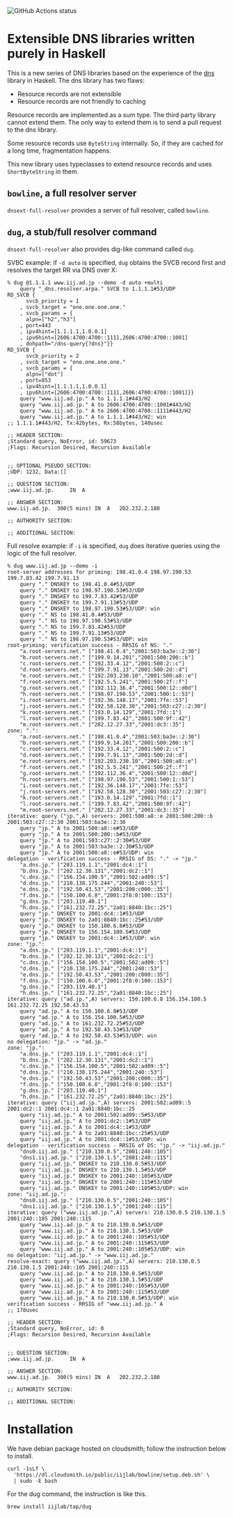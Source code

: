 ![GitHub Actions status](https://github.com/kazu-yamamoto/dnsext/workflows/Haskell%20CI/badge.svg)

# Extensible DNS libraries written purely in Haskell

This is a new series of DNS libraries based on the experience of the [dns](https://github.com/kazu-yamamoto/dns) library in Haskell. The dns library has two flaws:

- Resource records are not extensible
- Resource records are not friendly to caching

Resource records are implemented as a sum type. The third party library cannot extend them. The only way to extend them is to send a pull request to the dns library.

Some resource records use `ByteString` internally. So, if they are cached for a long time, fragmentation happens.

This new library uses typeclasses to extend resource records and uses `ShortByteString` in them.

## `bowline`, a full resolver server

`dnsext-full-resolver` provides a server of full resolver, called `bowline`.

## `dug`, a stub/full resolver command

`dnsext-full-resolver` also provides dig-like command called `dug`.

SVBC example: if `-d auto` is specified, `dug` obtains the SVCB record first and resolves the target RR via DNS over X:

```
% dug @1.1.1.1 www.iij.ad.jp --demo -d auto +multi
    query "_dns.resolver.arpa." SVCB to 1.1.1.1#53/UDP
RD_SVCB {
      svcb_priority = 1
    , svcb_target = "one.one.one.one."
    , svcb_params = {
      alpn=["h2","h3"]
    , port=443
    , ipv4hint=[1.1.1.1,1.0.0.1]
    , ipv6hint=[2606:4700:4700::1111,2606:4700:4700::1001]
    , dohpath="/dns-query{?dns}"}}
RD_SVCB {
      svcb_priority = 2
    , svcb_target = "one.one.one.one."
    , svcb_params = {
      alpn=["dot"]
    , port=853
    , ipv4hint=[1.1.1.1,1.0.0.1]
    , ipv6hint=[2606:4700:4700::1111,2606:4700:4700::1001]}}
    query "www.iij.ad.jp." A to 1.1.1.1#443/H2
    query "www.iij.ad.jp." A to 2606:4700:4700::1001#443/H2
    query "www.iij.ad.jp." A to 2606:4700:4700::1111#443/H2
    query "www.iij.ad.jp." A to 1.1.1.1#443/H2: win
;; 1.1.1.1#443/H2, Tx:42bytes, Rx:58bytes, 140usec

;; HEADER SECTION:
;Standard query, NoError, id: 59673
;Flags: Recursion Desired, Recursion Available


;; OPTIONAL PSEUDO SECTION:
;UDP: 1232, Data:[]

;; QUESTION SECTION:
;www.iij.ad.jp.		IN	A

;; ANSWER SECTION:
www.iij.ad.jp.	300(5 mins)	IN	A	202.232.2.180

;; AUTHORITY SECTION:

;; ADDITIONAL SECTION:

```

Full resolve example: if `-i` is specified, `dug` does iterative queries using the logic of the full resolver.

```
% dug www.iij.ad.jp --demo -i
root-server addresses for priming: 198.41.0.4 198.97.190.53 199.7.83.42 199.7.91.13
    query "." DNSKEY to 198.41.0.4#53/UDP
    query "." DNSKEY to 198.97.190.53#53/UDP
    query "." DNSKEY to 199.7.83.42#53/UDP
    query "." DNSKEY to 199.7.91.13#53/UDP
    query "." DNSKEY to 198.97.190.53#53/UDP: win
    query "." NS to 198.41.0.4#53/UDP
    query "." NS to 198.97.190.53#53/UDP
    query "." NS to 199.7.83.42#53/UDP
    query "." NS to 199.7.91.13#53/UDP
    query "." NS to 198.97.190.53#53/UDP: win
root-priming: verification success - RRSIG of NS: "."
	"a.root-servers.net." ["198.41.0.4","2001:503:ba3e::2:30"]
	"b.root-servers.net." ["199.9.14.201","2001:500:200::b"]
	"c.root-servers.net." ["192.33.4.12","2001:500:2::c"]
	"d.root-servers.net." ["199.7.91.13","2001:500:2d::d"]
	"e.root-servers.net." ["192.203.230.10","2001:500:a8::e"]
	"f.root-servers.net." ["192.5.5.241","2001:500:2f::f"]
	"g.root-servers.net." ["192.112.36.4","2001:500:12::d0d"]
	"h.root-servers.net." ["198.97.190.53","2001:500:1::53"]
	"i.root-servers.net." ["192.36.148.17","2001:7fe::53"]
	"j.root-servers.net." ["192.58.128.30","2001:503:c27::2:30"]
	"k.root-servers.net." ["193.0.14.129","2001:7fd::1"]
	"l.root-servers.net." ["199.7.83.42","2001:500:9f::42"]
	"m.root-servers.net." ["202.12.27.33","2001:dc3::35"]
zone: ".":
	"a.root-servers.net." ["198.41.0.4","2001:503:ba3e::2:30"]
	"b.root-servers.net." ["199.9.14.201","2001:500:200::b"]
	"c.root-servers.net." ["192.33.4.12","2001:500:2::c"]
	"d.root-servers.net." ["199.7.91.13","2001:500:2d::d"]
	"e.root-servers.net." ["192.203.230.10","2001:500:a8::e"]
	"f.root-servers.net." ["192.5.5.241","2001:500:2f::f"]
	"g.root-servers.net." ["192.112.36.4","2001:500:12::d0d"]
	"h.root-servers.net." ["198.97.190.53","2001:500:1::53"]
	"i.root-servers.net." ["192.36.148.17","2001:7fe::53"]
	"j.root-servers.net." ["192.58.128.30","2001:503:c27::2:30"]
	"k.root-servers.net." ["193.0.14.129","2001:7fd::1"]
	"l.root-servers.net." ["199.7.83.42","2001:500:9f::42"]
	"m.root-servers.net." ["202.12.27.33","2001:dc3::35"]
iterative: query ("jp.",A) servers: 2001:500:a8::e 2001:500:200::b 2001:503:c27::2:30 2001:503:ba3e::2:30
    query "jp." A to 2001:500:a8::e#53/UDP
    query "jp." A to 2001:500:200::b#53/UDP
    query "jp." A to 2001:503:c27::2:30#53/UDP
    query "jp." A to 2001:503:ba3e::2:30#53/UDP
    query "jp." A to 2001:500:a8::e#53/UDP: win
delegation - verification success - RRSIG of DS: "." -> "jp."
	"a.dns.jp." ["203.119.1.1","2001:dc4::1"]
	"b.dns.jp." ["202.12.30.131","2001:dc2::1"]
	"c.dns.jp." ["156.154.100.5","2001:502:ad09::5"]
	"d.dns.jp." ["210.138.175.244","2001:240::53"]
	"e.dns.jp." ["192.50.43.53","2001:200:c000::35"]
	"f.dns.jp." ["150.100.6.8","2001:2f8:0:100::153"]
	"g.dns.jp." ["203.119.40.1"]
	"h.dns.jp." ["161.232.72.25","2a01:8840:1bc::25"]
    query "jp." DNSKEY to 2001:dc4::1#53/UDP
    query "jp." DNSKEY to 2a01:8840:1bc::25#53/UDP
    query "jp." DNSKEY to 150.100.6.8#53/UDP
    query "jp." DNSKEY to 156.154.100.5#53/UDP
    query "jp." DNSKEY to 2001:dc4::1#53/UDP: win
zone: "jp.":
	"a.dns.jp." ["203.119.1.1","2001:dc4::1"]
	"b.dns.jp." ["202.12.30.131","2001:dc2::1"]
	"c.dns.jp." ["156.154.100.5","2001:502:ad09::5"]
	"d.dns.jp." ["210.138.175.244","2001:240::53"]
	"e.dns.jp." ["192.50.43.53","2001:200:c000::35"]
	"f.dns.jp." ["150.100.6.8","2001:2f8:0:100::153"]
	"g.dns.jp." ["203.119.40.1"]
	"h.dns.jp." ["161.232.72.25","2a01:8840:1bc::25"]
iterative: query ("ad.jp.",A) servers: 150.100.6.8 156.154.100.5 161.232.72.25 192.50.43.53
    query "ad.jp." A to 150.100.6.8#53/UDP
    query "ad.jp." A to 156.154.100.5#53/UDP
    query "ad.jp." A to 161.232.72.25#53/UDP
    query "ad.jp." A to 192.50.43.53#53/UDP
    query "ad.jp." A to 192.50.43.53#53/UDP: win
no delegation: "jp." -> "ad.jp."
zone: "jp.":
	"a.dns.jp." ["203.119.1.1","2001:dc4::1"]
	"b.dns.jp." ["202.12.30.131","2001:dc2::1"]
	"c.dns.jp." ["156.154.100.5","2001:502:ad09::5"]
	"d.dns.jp." ["210.138.175.244","2001:240::53"]
	"e.dns.jp." ["192.50.43.53","2001:200:c000::35"]
	"f.dns.jp." ["150.100.6.8","2001:2f8:0:100::153"]
	"g.dns.jp." ["203.119.40.1"]
	"h.dns.jp." ["161.232.72.25","2a01:8840:1bc::25"]
iterative: query ("iij.ad.jp.",A) servers: 2001:502:ad09::5 2001:dc2::1 2001:dc4::1 2a01:8840:1bc::25
    query "iij.ad.jp." A to 2001:502:ad09::5#53/UDP
    query "iij.ad.jp." A to 2001:dc2::1#53/UDP
    query "iij.ad.jp." A to 2001:dc4::1#53/UDP
    query "iij.ad.jp." A to 2a01:8840:1bc::25#53/UDP
    query "iij.ad.jp." A to 2001:dc4::1#53/UDP: win
delegation - verification success - RRSIG of DS: "jp." -> "iij.ad.jp."
	"dns0.iij.ad.jp." ["210.130.0.5","2001:240::105"]
	"dns1.iij.ad.jp." ["210.130.1.5","2001:240::115"]
    query "iij.ad.jp." DNSKEY to 210.130.0.5#53/UDP
    query "iij.ad.jp." DNSKEY to 210.130.1.5#53/UDP
    query "iij.ad.jp." DNSKEY to 2001:240::105#53/UDP
    query "iij.ad.jp." DNSKEY to 2001:240::115#53/UDP
    query "iij.ad.jp." DNSKEY to 2001:240::105#53/UDP: win
zone: "iij.ad.jp.":
	"dns0.iij.ad.jp." ["210.130.0.5","2001:240::105"]
	"dns1.iij.ad.jp." ["210.130.1.5","2001:240::115"]
iterative: query ("www.iij.ad.jp.",A) servers: 210.130.0.5 210.130.1.5 2001:240::105 2001:240::115
    query "www.iij.ad.jp." A to 210.130.0.5#53/UDP
    query "www.iij.ad.jp." A to 210.130.1.5#53/UDP
    query "www.iij.ad.jp." A to 2001:240::105#53/UDP
    query "www.iij.ad.jp." A to 2001:240::115#53/UDP
    query "www.iij.ad.jp." A to 2001:240::105#53/UDP: win
no delegation: "iij.ad.jp." -> "www.iij.ad.jp."
resolve-exact: query ("www.iij.ad.jp.",A) servers: 210.130.0.5 210.130.1.5 2001:240::105 2001:240::115
    query "www.iij.ad.jp." A to 210.130.0.5#53/UDP
    query "www.iij.ad.jp." A to 210.130.1.5#53/UDP
    query "www.iij.ad.jp." A to 2001:240::105#53/UDP
    query "www.iij.ad.jp." A to 2001:240::115#53/UDP
    query "www.iij.ad.jp." A to 210.130.0.5#53/UDP: win
verification success - RRSIG of "www.iij.ad.jp." A
;; 178usec

;; HEADER SECTION:
;Standard query, NoError, id: 0
;Flags: Recursion Desired, Recursion Available


;; QUESTION SECTION:
;www.iij.ad.jp.		IN	A

;; ANSWER SECTION:
www.iij.ad.jp.	300(5 mins)	IN	A	202.232.2.180

;; AUTHORITY SECTION:

;; ADDITIONAL SECTION:
```

# Installation

We have debian package hosted on cloudsmith; follow the instruction below to install.

```
curl -1sLf \
  'https://dl.cloudsmith.io/public/iijlab/bowline/setup.deb.sh' \
  | sudo -E bash
```

For the dug command, the instruction is like this.

```
brew install iijlab/tap/dug
```

